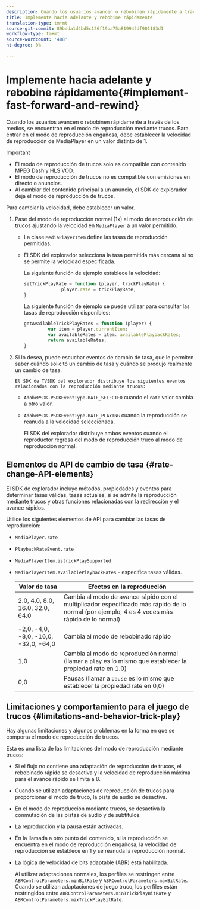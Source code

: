 ```yaml
---
description: Cuando los usuarios avancen o rebobinen rápidamente a través de los medios, se encuentran en el modo de reproducción mediante trucos. Para entrar en el modo de reproducción engañosa, debe establecer la velocidad de reproducción de MediaPlayer en un valor distinto de 1.
title: Implemente hacia adelante y rebobine rápidamente
translation-type: tm+mt
source-git-commit: 89bdda1d4bd5c126f19ba75a819942df901183d1
workflow-type: tm+mt
source-wordcount: '488'
ht-degree: 0%

---
```



# Implemente hacia adelante y rebobine rápidamente{#implement-fast-forward-and-rewind}

Cuando los usuarios avancen o rebobinen rápidamente a través de los medios, se encuentran en el modo de reproducción mediante trucos. Para entrar en el modo de reproducción engañosa, debe establecer la velocidad de reproducción de MediaPlayer en un valor distinto de 1.

>[!IMPORTANT]
>
>* El modo de reproducción de trucos solo es compatible con contenido MPEG Dash y HLS VOD.
>* El modo de reproducción de trucos no es compatible con emisiones en directo o anuncios.
>* Al cambiar del contenido principal a un anuncio, el SDK de explorador deja el modo de reproducción de trucos.

>



Para cambiar la velocidad, debe establecer un valor.

1. Pase del modo de reproducción normal (1x) al modo de reproducción de trucos ajustando la velocidad en `MediaPlayer` a un valor permitido.

   * La clase `MediaPlayerItem` define las tasas de reproducción permitidas.
   * El SDK del explorador selecciona la tasa permitida más cercana si no se permite la velocidad especificada.

      La siguiente función de ejemplo establece la velocidad:

      ```js
      setTrickPlayRate = function (player, trickPlayRate) { 
                    player.rate = trickPlayRate; 
      }
      ```

      La siguiente función de ejemplo se puede utilizar para consultar las tasas de reproducción disponibles:

      ```js
      getAvailableTrickPlayRates = function (player) { 
               var item = player.currentItem; 
               var availableRates = item. availablePlaybackRates; 
               return availableRates; 
      } 
      ```

1. Si lo desea, puede escuchar eventos de cambio de tasa, que le permiten saber cuándo solicitó un cambio de tasa y cuándo se produjo realmente un cambio de tasa.

       El SDK de TVSDK del explorador distribuye los siguientes eventos relacionados con la reproducción mediante trucos:
   
   * `AdobePSDK.PSDKEventType.RATE_SELECTED` cuando el  `rate` valor cambia a otro valor.

   * `AdobePSDK.PSDKEventType.RATE_PLAYING` cuando la reproducción se reanuda a la velocidad seleccionada.

      El SDK del explorador distribuye ambos eventos cuando el reproductor regresa del modo de reproducción truco al modo de reproducción normal.

## Elementos de API de cambio de tasa {#rate-change-API-elements}

El SDK de explorador incluye métodos, propiedades y eventos para determinar tasas válidas, tasas actuales, si se admite la reproducción mediante trucos y otras funciones relacionadas con la redirección y el avance rápidos.

Utilice los siguientes elementos de API para cambiar las tasas de reproducción:

* `MediaPlayer.rate`
* `PlaybackRateEvent.rate`
* `MediaPlayerItem.istrickPlaySupported`
* `MediaPlayerItem.availablePlaybackRates` - especifica tasas válidas.

   | Valor de tasa | Efectos en la reproducción |
   |---|---|
   | 2.0, 4.0, 8.0, 16.0, 32.0, 64.0 | Cambia al modo de avance rápido con el multiplicador especificado más rápido de lo normal (por ejemplo, 4 es 4 veces más rápido de lo normal) |
   | -2,0, -4,0, -8,0, -16,0, -32,0, -64,0 | Cambia al modo de rebobinado rápido |
   | 1,0 | Cambia al modo de reproducción normal (llamar a `play` es lo mismo que establecer la propiedad rate en 1.0) |
   | 0,0 | Pausas (llamar a `pause` es lo mismo que establecer la propiedad rate en 0,0) |

## Limitaciones y comportamiento para el juego de trucos {#limitations-and-behavior-trick-play}

Hay algunas limitaciones y algunos problemas en la forma en que se comporta el modo de reproducción de trucos.

Esta es una lista de las limitaciones del modo de reproducción mediante trucos:

* Si el flujo no contiene una adaptación de reproducción de trucos, el rebobinado rápido se desactiva y la velocidad de reproducción máxima para el avance rápido se limita a 8.
* Cuando se utilizan adaptaciones de reproducción de trucos para proporcionar el modo de truco, la pista de audio se desactiva.
* En el modo de reproducción mediante trucos, se desactiva la conmutación de las pistas de audio y de subtítulos.
* La reproducción y la pausa están activadas.
* En la llamada a otro punto del contenido, si la reproducción se encuentra en el modo de reproducción engañosa, la velocidad de reproducción se establece en 1 y se reanuda la reproducción normal.
* La lógica de velocidad de bits adaptable (ABR) está habilitada.

   Al utilizar adaptaciones normales, los perfiles se restringen entre `ABRControlParameters.minBitRate` y `ABRControlParameters.maxBitRate`. Cuando se utilizan adaptaciones de juego truco, los perfiles están restringidos entre `ABRControlParameters.minTrickPlayBitRate` y `ABRControlParameters.maxTrickPlayBitRate`.